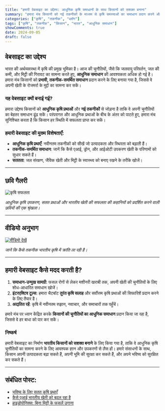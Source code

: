 ```yaml
---
title: "हमारी वेबसाइट का उद्देश्य: आधुनिक कृषि समाधानों के साथ किसानों को सशक्त बनाना"
summary: "हमारा मंच किसानों को नई तकनीकों के माध्यम से कृषि समस्याओं का समाधान प्रदान करने और उनकी उत्पादकता और स्थिरता को बढ़ाने के लिए समर्पित है।"
categories: ["कृषि", "तकनीक", "ब्लॉग"]
tags: ["कृषि", "तकनीक", "किसान", "भारत", "आधुनिक समाधान"]
showComments: true
date: 2024-09-05
draft: false
---
```


## वेबसाइट का उद्देश्य

भारत की अर्थव्यवस्था में कृषि की प्रमुख भूमिका है। आज की चुनौतियों, जैसे कि जलवायु परिवर्तन, जल की कमी, और मिट्टी की गिरावट का सामना करते हुए, **आधुनिक समाधान** की आवश्यकता अधिक हो गई है। हमारा मंच किसानों को **प्रभावी, तकनीक-समर्थित समाधान** प्रदान करने के लिए बनाया गया है, जिससे वे अपनी खेती के रोजमर्रा के मुद्दों का सामना कर सकें।

### यह वेबसाइट क्यों बनाई गई?

हमारा उद्देश्य किसानों को **आधुनिक कृषि प्रथाओं** और **नई तकनीकों** से जोड़ना है ताकि वे अपनी चुनौतियों का बेहतर समाधान ढूंढ सकें। परंपरागत और आधुनिक प्रथाओं के बीच के अंतर को पाटते हुए, हमारा मंच सुनिश्चित करता है कि किसान हर स्थिति में सफलता प्राप्त कर सकें।

### हमारी वेबसाइट की मुख्य विशेषताएँ:

- **आधुनिक कृषि प्रथाएँ**: नवीनतम तकनीकों को सीखें जो उत्पादकता और स्थिरता को बढ़ाती हैं।
- **तकनीक-समर्थित समाधान**: जानें कि कैसे एआई, ड्रोन, और आईओटी उपकरण खेती के परिणामों को सुधार सकते हैं।
- **सततता**: जल संरक्षण, जैविक खेती और मिट्टी के स्वास्थ्य को बनाए रखने के तरीके खोजें।

---

## छवि गैलरी

![कृषि सफलता](#)

_आधुनिक कृषि उपकरण, सतत प्रथाओं और भारतीय खेती की सफलता की कहानियों को प्रदर्शित करने वाली छवियों की एक श्रृंखला।_

---

## वीडियो अनुभाग

[![वीडियो देखें](https://img.youtube.com/vi/samplevideo/0.jpg)](https://www.youtube.com/watch?v=samplevideo)

_जानें कि कैसे तकनीक भारतीय कृषि में क्रांति ला रही है।_

---

## हमारी वेबसाइट कैसे मदद करती है?

1. **समाधान-उन्मुख सामग्री**: फसल रोगों से लेकर मशीनरी खराबी तक, अपनी खेती की चुनौतियों के लिए शोध-आधारित समाधान खोजें।
2. **इंटरएक्टिव टूल्स**: हमारा चैटबॉट **तुरंत कृषि सलाह** और सर्वोत्तम कृषि प्रथाओं की सिफारिशें प्रदान करने के लिए तैयार है।
3. **अद्यतित रहें**: कृषि में नवीनतम रुझान, नवाचार, और समाचारों तक पहुँचें।

हमारे मंच पर ध्यान केंद्रित करके **किसानों की चुनौतियों का आधुनिक समाधान** प्रदान किया जा रहा है, जिससे वे हर बाधा को पार कर सकें।

### निष्कर्ष

हमारी वेबसाइट का निर्माण **भारतीय किसानों को सशक्त बनाने** के लिए किया गया है, ताकि वे आधुनिक कृषि चुनौतियों का सामना करने के लिए आवश्यक ज्ञान और उपकरणों से लैस हों। हमारे संसाधनों के साथ, किसान अपनी उत्पादकता बढ़ा सकते हैं, अपनी भूमि की सुरक्षा कर सकते हैं, और अपने भविष्य को सुरक्षित कर सकते हैं।

---

## संबंधित पोस्ट:

- [भविष्य के लिए सतत कृषि प्रथाएँ](#)
- [कैसे एआई भारतीय खेती को बदल रहा है](#)
- [हाइड्रोपोनिक्स: बिना मिट्टी के फसलें उगाना](#)

